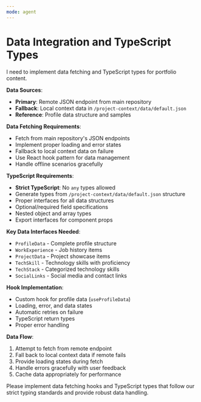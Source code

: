 ```yaml
---
mode: agent
---
```


# Data Integration and TypeScript Types

I need to implement data fetching and TypeScript types for portfolio content.

**Data Sources**:

- **Primary**: Remote JSON endpoint from main repository
- **Fallback**: Local context data in `/project-context/data/default.json`
- **Reference**: Profile data structure and samples

**Data Fetching Requirements**:

- Fetch from main repository's JSON endpoints
- Implement proper loading and error states
- Fallback to local context data on failure
- Use React hook pattern for data management
- Handle offline scenarios gracefully

**TypeScript Requirements**:

- **Strict TypeScript**: No `any` types allowed
- Generate types from `/project-context/data/default.json` structure
- Proper interfaces for all data structures
- Optional/required field specifications
- Nested object and array types
- Export interfaces for component props

**Key Data Interfaces Needed**:

- `ProfileData` - Complete profile structure
- `WorkExperience` - Job history items
- `ProjectData` - Project showcase items
- `TechSkill` - Technology skills with proficiency
- `TechStack` - Categorized technology skills
- `SocialLinks` - Social media and contact links

**Hook Implementation**:

- Custom hook for profile data (`useProfileData`)
- Loading, error, and data states
- Automatic retries on failure
- TypeScript return types
- Proper error handling

**Data Flow**:

1. Attempt to fetch from remote endpoint
2. Fall back to local context data if remote fails
3. Provide loading states during fetch
4. Handle errors gracefully with user feedback
5. Cache data appropriately for performance

Please implement data fetching hooks and TypeScript types that follow our strict typing standards and provide robust data handling.
